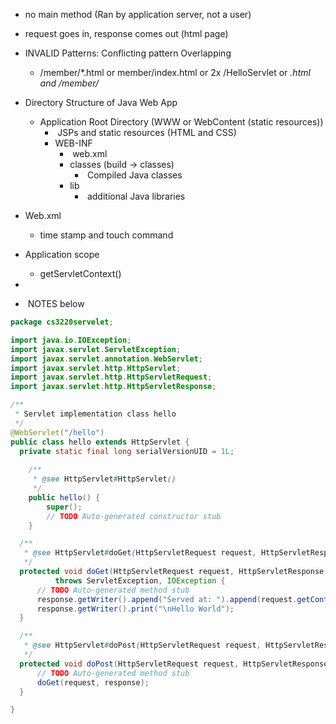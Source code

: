 - no main method (Ran by application server, not a user)

- request goes in, response comes out (html page)

- INVALID Patterns:                                                       Conflicting pattern             Overlapping

  - /member/*.html      or 	member/index.html 	or 	2x /HelloServlet 	or 	*.html and /member/*

- Directory Structure of Java Web App

  - Application Root Directory (WWW or WebContent (static resources))
    - ​									JSPs and static resources (HTML and CSS)
    - WEB-INF
      - ​                              web.xml
      - classes (build -> classes)
        - ​                      Compiled Java classes
      - lib
        - ​                      additional Java libraries

- Web.xml

  - time stamp and touch command

- Application scope

  - getServletContext()

- 

  - ​			NOTES below

  ~~~java
  package cs3220servelet;
  
  import java.io.IOException;
  import javax.servlet.ServletException;
  import javax.servlet.annotation.WebServlet;
  import javax.servlet.http.HttpServlet;
  import javax.servlet.http.HttpServletRequest;
  import javax.servlet.http.HttpServletResponse;
  
  /**
   * Servlet implementation class hello
   */
  @WebServlet("/hello")
  public class hello extends HttpServlet {
  	private static final long serialVersionUID = 1L;
         
      /**
       * @see HttpServlet#HttpServlet()
       */
      public hello() {
          super();
          // TODO Auto-generated constructor stub
      }
  
  	/**
  	 * @see HttpServlet#doGet(HttpServletRequest request, HttpServletResponse response)
  	 */
  	protected void doGet(HttpServletRequest request, HttpServletResponse response) 
  			throws ServletException, IOException {
  		// TODO Auto-generated method stub
  		response.getWriter().append("Served at: ").append(request.getContextPath());
  		response.getWriter().print("\nHello World");
  	}
  
  	/**
  	 * @see HttpServlet#doPost(HttpServletRequest request, HttpServletResponse response)
  	 */
  	protected void doPost(HttpServletRequest request, HttpServletResponse response) throws ServletException, IOException {
  		// TODO Auto-generated method stub
  		doGet(request, response);
  	}
  
  }
  
  ~~~

  